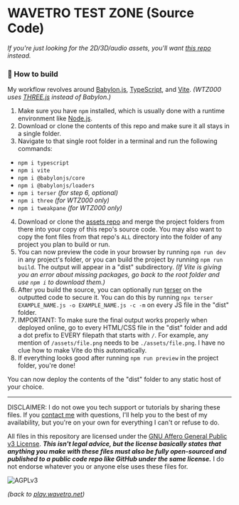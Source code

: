 # WAVETRO TEST ZONE (Source Code)

*If you're just looking for the 2D/3D/audio assets, you'll want [this repo](https://github.com/wavetro/testzone-assets) instead.*

### 🔨 How to build

My workflow revolves around [Babylon.js](https://www.babylonjs.com/), [TypeScript](https://www.typescriptlang.org/), and [Vite](https://vitejs.dev/). *(WTZ000 uses [THREE.js](https://threejs.org/) instead of Babylon.)*

1. Make sure you have `npm` installed, which is usually done with a runtime environment like [Node.js](https://nodejs.org/en/download/).
2. Download or clone the contents of this repo and make sure it all stays in a single folder.
3. Navigate to that single root folder in a terminal and run the following commands:
- `npm i typescript`
- `npm i vite`
- `npm i @babylonjs/core`
- `npm i @babylonjs/loaders`
- `npm i terser` *(for step 6, optional)*
- `npm i three` *(for WTZ000 only)*
- `npm i tweakpane` *(for WTZ000 only)*
4. Download or clone the [assets repo](https://github.com/wavetro/testzone-assets) and merge the project folders from there into your copy of this repo's source code. You may also want to copy the font files from that repo's `ALL` directory into the folder of any project you plan to build or run.
5. You can now preview the code in your browser by running `npm run dev` in any project's folder, or you can build the project by running `npm run build`. The output will appear in a "dist" subdirectory. *(If Vite is giving you an error about missing packages, go back to the root folder and use `npm i` to download them.)*
6. After you build the source, you can optionally run [terser](https://terser.org/) on the outputted code to secure it. You can do this by running `npx terser EXAMPLE_NAME.js -o EXAMPLE_NAME.js -c -m` on every JS file in the "dist" folder.
7. IMPORTANT: To make sure the final output works properly when deployed online, go to every HTML/CSS file in the "dist" folder and add a dot prefix to EVERY filepath that starts with `/`. For example, any mention of `/assets/file.png` needs to be `./assets/file.png`. I have no clue how to make Vite do this automatically.
8. If everything looks good after running `npm run preview` in the project folder, you're done!

You can now deploy the contents of the "dist" folder to any static host of your choice.

---------------------------------------------------------------------------

DISCLAIMER: I do not owe you tech support or tutorials by sharing these files. If you [contact me](https://wavetro.net/contact) with questions, I'll help you to the best of my availability, but you're on your own for everything I can't or refuse to do.

All files in this repository are licensed under the [GNU Affero General Public v3 License](https://www.gnu.org/licenses/agpl-3.0.en.html). ***This isn't legal advice, but the license basically states that anything you make with these files must also be fully open-sourced and published to a public code repo like GitHub under the same license.*** I do not endorse whatever you or anyone else uses these files for.

![AGPLv3](https://www.gnu.org/graphics/agplv3-155x51.png)

*(back to [play.wavetro.net](https://play.wavetro.net/))*
